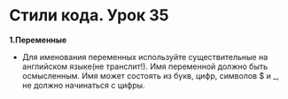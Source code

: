 # Стили кода. Урок 35

__1.Переменные__
- Для именования переменных используйте существительные на английском языке(не транслит!). Имя переменной должно быть осмысленным. Имя может состоять из букв, цифр, символов $ и _, не должно начинаться с цифры.
